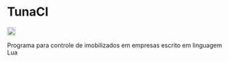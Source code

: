 # TunaCI
<img src="https://raw.githubusercontent.com/matheustomieiro/TunaCI/master/TunaCI_logo.png"
     alt="TunaCI_icon"
     width="20"
     height="20" />

Programa para controle de imobilizados em empresas escrito em linguagem Lua
